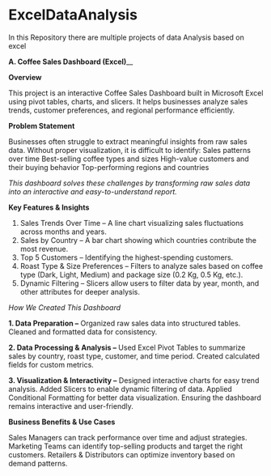 # ExcelDataAnalysis
In this Repository there are multiple projects of data Analysis based on excel


**A. Coffee Sales Dashboard (Excel)**__

**Overview**

This project is an interactive Coffee Sales Dashboard built in Microsoft Excel using pivot tables, charts, and slicers. It helps businesses analyze sales trends, customer preferences, and regional performance efficiently.

**Problem Statement**

Businesses often struggle to extract meaningful insights from raw sales data. Without proper visualization, it is difficult to identify:
Sales patterns over time
Best-selling coffee types and sizes
High-value customers and their buying behavior
Top-performing regions and countries


_This dashboard solves these challenges by transforming raw sales data into an interactive and easy-to-understand report._

**Key Features & Insights**

1. Sales Trends Over Time – A line chart visualizing sales fluctuations across months and years.
2. Sales by Country – A bar chart showing which countries contribute the most revenue.
3. Top 5 Customers – Identifying the highest-spending customers.
4. Roast Type & Size Preferences – Filters to analyze sales based on coffee type (Dark, Light, Medium) and package size (0.2 Kg, 0.5 Kg, etc.).
5. Dynamic Filtering – Slicers allow users to filter data by year, month, and other attributes for deeper analysis.



_How We Created This Dashboard_


**1. Data Preparation –**
Organized raw sales data into structured tables.
Cleaned and formatted data for consistency.

**2. Data Processing & Analysis –**
Used Excel Pivot Tables to summarize sales by country, roast type, customer, and time period.
Created calculated fields for custom metrics.

**3. Visualization & Interactivity –**
Designed interactive charts for easy trend analysis.
Added Slicers to enable dynamic filtering of data.
Applied Conditional Formatting for better data visualization.
Ensuring the dashboard remains interactive and user-friendly.



**Business Benefits & Use Cases**

Sales Managers can track performance over time and adjust strategies.
Marketing Teams can identify top-selling products and target the right customers.
Retailers & Distributors can optimize inventory based on demand patterns.



